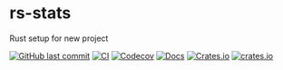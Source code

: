 # rs-stats
Rust setup for new project

[![GitHub last commit](https://img.shields.io/github/last-commit/lsh0x/rs-stats)](https://github.com/lsh0x/rs-stats/commits/master)
[![CI](https://github.com/lsh0x/rs-stats/workflows/CI/badge.svg)](https://github.com/lsh0x/rs-stats/actions)
[![Codecov](https://codecov.io/gh/lsh0x/rs-stats/branch/main/graph/badge.svg)](https://codecov.io/gh/lsh0x/rs-stats)
[![Docs](https://docs.rs/rs-stats/badge.svg)](https://docs.rs/rs-stats)
[![Crates.io](https://img.shields.io/crates/v/rs-stats.svg)](https://crates.io/crates/rs-stats)
[![crates.io](https://img.shields.io/crates/d/rs-stats)](https://crates.io/crates/rs-stats)
